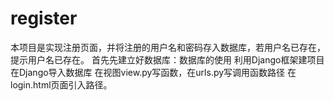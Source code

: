 # register
本项目是实现注册页面，并将注册的用户名和密码存入数据库，若用户名已存在，提示用户名已存在。
首先先建立好数据库：数据库的使用
利用Django框架建项目
在Django导入数据库
在视图view.py写函数，在urls.py写调用函数路径
在login.html页面引入路径。
